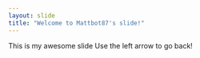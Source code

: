 ```yaml
---
layout: slide
title: "Welcome to Mattbot87's slide!"
---
```

This is my awesome slide
Use the left arrow to go back!
